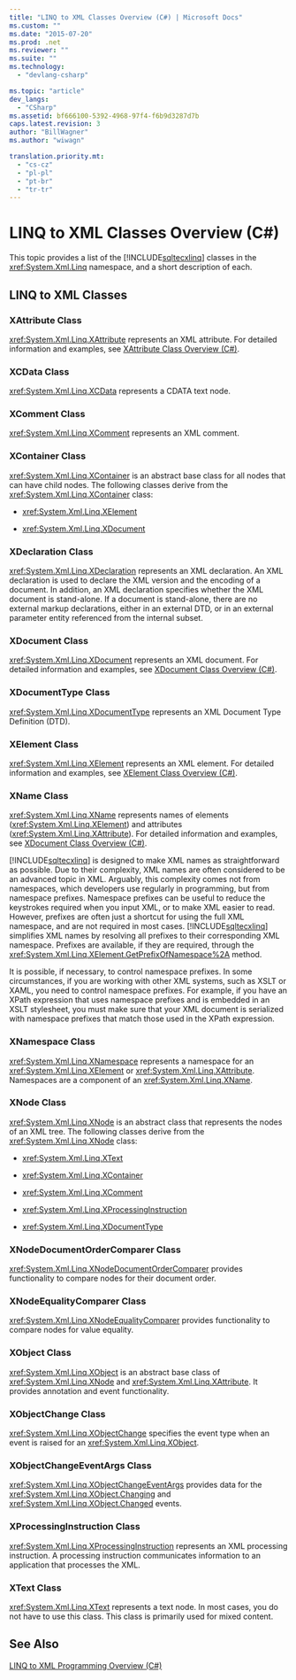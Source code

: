 ```yaml
---
title: "LINQ to XML Classes Overview (C#) | Microsoft Docs"
ms.custom: ""
ms.date: "2015-07-20"
ms.prod: .net
ms.reviewer: ""
ms.suite: ""
ms.technology: 
  - "devlang-csharp"

ms.topic: "article"
dev_langs: 
  - "CSharp"
ms.assetid: bf666100-5392-4968-97f4-f6b9d3287d7b
caps.latest.revision: 3
author: "BillWagner"
ms.author: "wiwagn"

translation.priority.mt: 
  - "cs-cz"
  - "pl-pl"
  - "pt-br"
  - "tr-tr"
---
```

# LINQ to XML Classes Overview (C#)
This topic provides a list of the [!INCLUDE[sqltecxlinq](../../../../csharp/programming-guide/concepts/linq/includes/sqltecxlinq_md.md)] classes in the <xref:System.Xml.Linq> namespace, and a short description of each.  
  
## LINQ to XML Classes  
  
### XAttribute Class  
 <xref:System.Xml.Linq.XAttribute> represents an XML attribute. For detailed information and examples, see [XAttribute Class Overview (C#)](../../../../csharp/programming-guide/concepts/linq/xattribute-class-overview.md).  
  
### XCData Class  
 <xref:System.Xml.Linq.XCData> represents a CDATA text node.  
  
### XComment Class  
 <xref:System.Xml.Linq.XComment> represents an XML comment.  
  
### XContainer Class  
 <xref:System.Xml.Linq.XContainer> is an abstract base class for all nodes that can have child nodes. The following classes derive from the <xref:System.Xml.Linq.XContainer> class:  
  
-   <xref:System.Xml.Linq.XElement>  
  
-   <xref:System.Xml.Linq.XDocument>  
  
### XDeclaration Class  
 <xref:System.Xml.Linq.XDeclaration> represents an XML declaration. An XML declaration is used to declare the XML version and the encoding of a document. In addition, an XML declaration specifies whether the XML document is stand-alone. If a document is stand-alone, there are no external markup declarations, either in an external DTD, or in an external parameter entity referenced from the internal subset.  
  
### XDocument Class  
 <xref:System.Xml.Linq.XDocument> represents an XML document. For detailed information and examples, see [XDocument Class Overview (C#)](../../../../csharp/programming-guide/concepts/linq/xdocument-class-overview.md).  
  
### XDocumentType Class  
 <xref:System.Xml.Linq.XDocumentType> represents an XML Document Type Definition (DTD).  
  
### XElement Class  
 <xref:System.Xml.Linq.XElement> represents an XML element. For detailed information and examples, see [XElement Class Overview (C#)](../../../../csharp/programming-guide/concepts/linq/xelement-class-overview.md).  
  
### XName Class  
 <xref:System.Xml.Linq.XName> represents names of elements (<xref:System.Xml.Linq.XElement>) and attributes (<xref:System.Xml.Linq.XAttribute>). For detailed information and examples, see [XDocument Class Overview (C#)](../../../../csharp/programming-guide/concepts/linq/xdocument-class-overview.md).  
  
 [!INCLUDE[sqltecxlinq](../../../../csharp/programming-guide/concepts/linq/includes/sqltecxlinq_md.md)] is designed to make XML names as straightforward as possible. Due to their complexity, XML names are often considered to be an advanced topic in XML. Arguably, this complexity comes not from namespaces, which developers use regularly in programming, but from namespace prefixes. Namespace prefixes can be useful to reduce the keystrokes required when you input XML, or to make XML easier to read. However, prefixes are often just a shortcut for using the full XML namespace, and are not required in most cases. [!INCLUDE[sqltecxlinq](../../../../csharp/programming-guide/concepts/linq/includes/sqltecxlinq_md.md)] simplifies XML names by resolving all prefixes to their corresponding XML namespace. Prefixes are available, if they are required, through the <xref:System.Xml.Linq.XElement.GetPrefixOfNamespace%2A> method.  
  
 It is possible, if necessary, to control namespace prefixes. In some circumstances, if you are working with other XML systems, such as XSLT or XAML, you need to control namespace prefixes. For example, if you have an XPath expression that uses namespace prefixes and is embedded in an XSLT stylesheet, you must make sure that your XML document is serialized with namespace prefixes that match those used in the XPath expression.  
  
### XNamespace Class  
 <xref:System.Xml.Linq.XNamespace> represents a namespace for an <xref:System.Xml.Linq.XElement> or <xref:System.Xml.Linq.XAttribute>. Namespaces are a component of an <xref:System.Xml.Linq.XName>.  
  
### XNode Class  
 <xref:System.Xml.Linq.XNode> is an abstract class that represents the nodes of an XML tree. The following classes derive from the <xref:System.Xml.Linq.XNode> class:  
  
-   <xref:System.Xml.Linq.XText>  
  
-   <xref:System.Xml.Linq.XContainer>  
  
-   <xref:System.Xml.Linq.XComment>  
  
-   <xref:System.Xml.Linq.XProcessingInstruction>  
  
-   <xref:System.Xml.Linq.XDocumentType>  
  
### XNodeDocumentOrderComparer Class  
 <xref:System.Xml.Linq.XNodeDocumentOrderComparer> provides functionality to compare nodes for their document order.  
  
### XNodeEqualityComparer Class  
 <xref:System.Xml.Linq.XNodeEqualityComparer> provides functionality to compare nodes for value equality.  
  
### XObject Class  
 <xref:System.Xml.Linq.XObject> is an abstract base class of <xref:System.Xml.Linq.XNode> and <xref:System.Xml.Linq.XAttribute>. It provides annotation and event functionality.  
  
### XObjectChange Class  
 <xref:System.Xml.Linq.XObjectChange> specifies the event type when an event is raised for an <xref:System.Xml.Linq.XObject>.  
  
### XObjectChangeEventArgs Class  
 <xref:System.Xml.Linq.XObjectChangeEventArgs> provides data for the <xref:System.Xml.Linq.XObject.Changing> and <xref:System.Xml.Linq.XObject.Changed> events.  
  
### XProcessingInstruction Class  
 <xref:System.Xml.Linq.XProcessingInstruction> represents an XML processing instruction. A processing instruction communicates information to an application that processes the XML.  
  
### XText Class  
 <xref:System.Xml.Linq.XText> represents a text node. In most cases, you do not have to use this class. This class is primarily used for mixed content.  
  
## See Also  
 [LINQ to XML Programming Overview (C#)](../../../../csharp/programming-guide/concepts/linq/linq-to-xml-programming-overview.md)